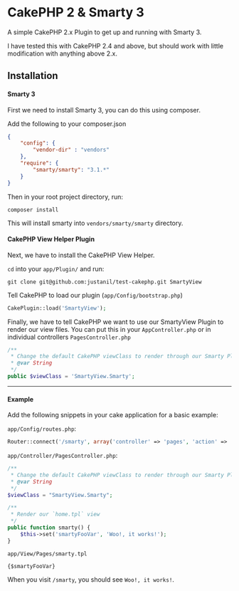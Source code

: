 CakePHP 2 & Smarty 3
================

A simple CakePHP 2.x Plugin to get up and running with Smarty 3.

I have tested this with CakePHP 2.4 and above, but should work with little modification with anything above 2.x.

## Installation

#### Smarty 3
First we need to install Smarty 3, you can do this using composer.

Add the following to your composer.json

```json
{
	"config": {
		"vendor-dir" : "vendors"
	},
	"require": {
		"smarty/smarty": "3.1.*"
	}
}
```

Then in your root project directory, run:

    composer install

This will install smarty into `vendors/smarty/smarty` directory.

#### CakePHP View Helper Plugin

Next, we have to install the CakePHP View Helper.

`cd` into your `app/Plugin/` and run:

    git clone git@github.com:justanil/test-cakephp.git SmartyView

Tell CakePHP to load our plugin (`app/Config/bootstrap.php`)

```php
CakePlugin::load('SmartyView');
```

Finally, we have to tell CakePHP we want to use our SmartyView Plugin to render our view files.
You can put this in your `AppController.php` or in individual controllers `PagesController.php`

```php
/**
 * Change the default CakePHP viewClass to render through our Smarty Plugin
 * @var String
 */
public $viewClass = 'SmartyView.Smarty';
```
---

#### Example

Add the following snippets in your cake application for a basic example:


`app/Config/routes.php`:

```php
Router::connect('/smarty', array('controller' => 'pages', 'action' => 'smarty'));
```

`app/Controller/PagesController.php`:

```php
/**
 * Change the default CakePHP viewClass to render through our Smarty Plugin
 * @var String
 */
$viewClass = "SmartyView.Smarty";

/**
 * Render our `home.tpl` view
 */
public function smarty() {
	$this->set('smartyFooVar', 'Woo!, it works!');
}
```

`app/View/Pages/smarty.tpl`

	{$smartyFooVar}

When you visit `/smarty`, you should see `Woo!, it works!`.

